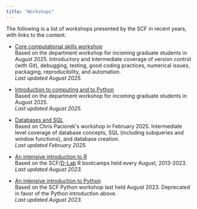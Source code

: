 ```yaml
---
title: "Workshops"
---
```

The following is a list of workshops presented by the SCF in recent
years, with links to the content.

- [Core computational skills
  workshop](https://computing.stat.berkeley.edu/compute-skills-2025)  
  Based on the department workshop for incoming graduate students in
  August 2025. Introductory and intermediate coverage of version control
  (with Git), debugging, testing, good coding practices, numerical
  issues, packaging, reproducibility, and automation.  
  *Last updated August 2025.*

- [Introduction to computing and to
  Python](https://computing.stat.berkeley.edu/compute-skills-2025)  
  Based on the department workshop for incoming graduate students in
  August 2025.   
  *Last updated August 2025.*

- [Databases and
  SQL](https://computing.stat.berkeley.edu/scf-databases-2025)  
  Based on Chris Paciorek's workshop in February 2025. Intermediate
  level coverage of database concepts, SQL (including subqueries and
  window functions), and database creation.  
  *Last updated February 2025.*

- [An intensive introduction to R](/training/workshops/r-bootcamp)  
  Based on the SCF/[D-Lab](http://dlab.berkeley.edu) R bootcamps held
  every August, 2013-2023.  
  *Last updated August 2023.*

- [An intensive introduction to Python](/training/workshops/python-bootcamp)  
  Based on the SCF Python workshop last held August 2023. Deprecated in favor of the Python introduction above.  
  *Last updated August 2023.*

